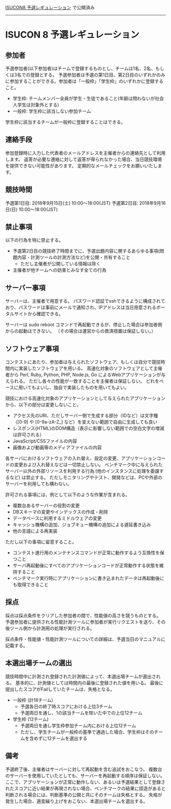 [ISUCON8 予選レギュレーション](http://isucon.net/archives/52445389.html) で公開済み

---
# ISUCON 8 予選レギュレーション

## 参加者
予選参加者(以下参加者)はチームで登録するものとし、チームは1名、2名、もしくは3名での登録とする。
予選参加者は予選の第1日目、第2日目のいずれかのみに参加することができる。参加者は「一般枠」「学生枠」のいずれかに登録すること。

- 学生枠: チームメンバー全員が学生・生徒であること(年齢は問わないが社会人学生は対象外とする)
- 一般枠: 学生枠に該当しない参加チーム

学生枠に該当するチームが一般枠に登録することはできる。


## 連絡手段

参加登録時に入力した代表者のメールアドレスを主催者からの連絡先として利用します。
返答が必要な連絡に対して返答が得られなかった場合、当日競技環境を提供できない可能性があります。
定期的なメールチェックをお願いいたします。

## 競技時間

予選第1日目: 2018年9月15日(土) 10:00〜18:00(JST)
予選第2日目: 2018年9月16日(日) 10:00〜18:00(JST)


## 禁止事項

以下の行為を特に禁止する。

- 予選第2日目の競技終了時間までに、予選出題内容に関するあらゆる事項(問題内容・計測ツールの計測方法など)を公開・共有すること
    - ただし主催者が公開している情報は除く
- 主催者が他チームへの妨害とみなす全ての行為


## サーバー事項

サーバーは、主催者で用意する。
パスワード認証でsshできるように構成されており、パスワードは事前にメールで通知され、IPアドレスは当日用意されるポータルサイトから確認できる。

サーバーは sudo reboot コマンドで再起動できるが、停止した場合は参加者側からの起動はできない。
（その場合は運営からの救済措置は保証しない。）


## ソフトウェア事項

コンテストにあたり、参加者は与えられたソフトウェア、もしくは自分で競技時間内に実装したソフトウェアを用いる。
高速化対象のソフトウェアとして主催者から Perl, Ruby, Python, PHP, Node.js, Go によるWebアプリケーションが与えられる。
ただし各々の性能が一致することを主催者は保証しない。
どれをベースに用いてもよいし、独自で実装したものを用いてもよい。

競技における高速化対象のアプリケーションとして与えられたアプリケーションから、以下の部分は変更しないこと。

- アクセス先のURI、ただしサーバー側で生成する部分（IDなど）は文字種（[0-9] や [0-9a-zA-Z_] など）を変えない範囲で自由に生成しても良い
- レスポンス(HTML)のDOM構造（表示に影響しない範囲での空白文字の増減は許可される）
- JavaScript/CSSファイルの内容
- 画像および動画等のメディアファイルの内容

各サーバにおけるソフトウェアの入れ替え、設定の変更、アプリケーションコードの変更および入れ替えなどは一切禁止しない。
ベンチマーク中に与えられたサーバー以外の外部リソースを利用する行為 (他のインスタンスに処理を委譲するなど) は禁止する。
ただしモニタリングやテスト、開発などは、PCや外部のサーバーを利用しても構わない。

許可される事項には、例として以下のような作業が含まれる。

- 複数台あるサーバーの役割の変更
- DBスキーマの変更やインデックスの作成・削除
- データベースに利用するミドルウェアの変更
- キャッシュ機構の追加、ジョブキュー機構の追加による遅延書き込み
- 他の言語による再実装

ただし以下の事項に留意すること。

- コンテスト進行用のメンテナンスコマンドが正常に動作するよう互換性を保つこと
- サーバ再起動後にすべてのアプリケーションコードが正常動作する状態を維持すること
- ベンチマーク実行時にアプリケーションに書き込まれたデータは再起動後にも取得できること


## 採点

採点は採点条件をクリアした参加者の間で、性能値の高さを競うものとする。
予選参加者に提供される性能計測ツールに参加者が実行リクエストを送り、その後ツール側から計測用の処理が実行される。

採点条件・性能値・性能計測ツールについての詳細は、予選当日のマニュアルに記載する。


## 本選出場チームの選出

競技時間中に計測され登録された計測値によって、本選出場チームが選出される。
基本的に、計測値としては時間内の最後に登録された値を用いる。
最後に提出したスコアがFailしていたチームは、失格となる。

- 一般枠 (計18チーム)
    - 予選各日の終了時スコアにおける上位3チーム
    - 予選両日を通し、1の該当チームを除いた中での上位12チーム
- 学生枠 (12チーム)
    - 予選両日を通し学生枠参加チーム内における上位12チーム
    - ただし、学生チームが一般枠の基準で通過した場合、学生枠はそのチームを含めずに12チームを選出する


## 備考

予選終了後、主催者はサーバーに対して再起動を含む追試をおこなう。
複数台のサーバーを使用していたとしても、サーバーを再起動する順序は保証しない。
ここで、アプリケーションが正常に動作しない、あるいは予選結果として登録されたスコアに近い結果が再現されない場合、ベンチマークの結果に捏造があると判断される場合には、判断基準の公開と共にそのチームは失格とする。
失格が発生した場合、適宜繰り上げをおこない、本選出場チームを選出する。
